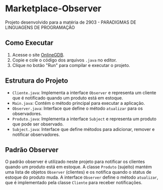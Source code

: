 # Marketplace-Observer
Projeto desenvolvido para a matéria de 2903 - PARADIGMAS DE LINGUAGENS DE PROGRAMAÇÃO

## Como Executar
1. Acesse o site [OnlineGDB](https://www.onlinegdb.com/online_java_compiler).
2. Copie e cole o código dos arquivos `.java` no editor.
3. Clique no botão "Run" para compilar e executar o projeto.

## Estrutura do Projeto
- `Cliente.java`: Implementa a interface `Observer` e representa um cliente que é notificado quando um produto está em estoque.
- `Main.java`: Contém o método principal para executar a aplicação.
- `Observer.java`: Interface que define o método `atualizar` para os observadores.
- `Produto.java`: Implementa a interface `Subject` e representa um produto que pode ser observado.
- `Subject.java`: Interface que define métodos para adicionar, remover e notificar observadores.

## Padrão Observer
O padrão observer é utilizado neste projeto para notificar os clientes quando um produto está em estoque. A classe `Produto` (sujeito) mantém uma lista de objetos `Observer` (clientes) e os notifica quando o status de estoque do produto muda. A interface `Observer` define o método `atualizar`, que é implementado pela classe `Cliente` para receber notificações.
